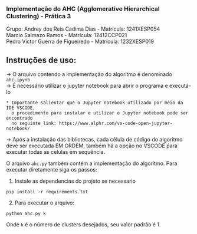 ### Implementação do AHC (Agglomerative Hierarchical Clustering) - Prática 3

Grupo:
Andrey dos Reis Cadima Dias - Matrícula: 1241XESP054\
Marcio Salmazo Ramos - Matrícula: 12412CCP021\
Pedro Victor Guerra de Figueiredo - Matrícula: 1232XESP019


## Instruções de uso:

-> O arquivo contendo a implementação do algorítmo é denominado `ahc.ipynb`\
-> É necessário utilizar o jupyter notebook para abrir o programa e executá-lo
 
	* Importante salientar que o Jupyter notebook utilizado por meio da IDE VSCODE, 
	  o procedimento para instalar e utilizar o Jupyter notebook pode ser encontrado 
	  no seguinte link: https://www.alphr.com/vs-code-open-jupyter-notebook/
     
-> Após a instalação das bibliotecas, cada célula de código do algorítmo deve ser executada
   EM ORDEM, também há a opção no VSCODE para executar todas as celulas em sequência.
	

O arquivo `ahc.py` também contém a implementação do algorítmo. Para executar diretamente siga os passos:


1. Instale as dependencias do projeto se necessario

```console
pip install -r requirements.txt
```

2. Para executar o arquivo:
```console
python ahc.py k
```

Onde `k` é o número de clusters desejados, seu valor padrão é 1.
